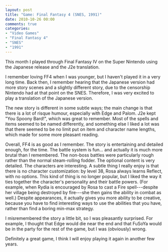 ```yaml
---
layout: post
title: "Game: Final Fantasy 4 (SNES, 1991)"
date: 2010-10-26 00:00
comments: true
categories:
- "Video Games"
- "Final Fantasy 4"
- "SNES"
- "1991"
---
```


This month I played through Final Fantasy
IV on the Super Nintendo using the Japanese release and the J2e
translation.

I remember loving FF4 when I was younger, but I haven't played
it in a very long time. Back then, I remember hearing that the
Japanese version had more story scenes and a slightly different
story, due to the censorship Nintendo had at that point on the
SNES. Therefore, I was very excited to play a translation of the
Japanese version.

The new story is different in some subtle ways; the main change is
that there is a lot of risque humour, especially with Edge and
Palom. J2e kept "You Spoony Bard!", which was great to
remember. Most of the spells and items seemed to be named
differently, and something else I liked a lot was that there
seemed to be no limit put on item and character name lengths,
which made for some more pleasant reading.

Overall, FF4 is as good as I remember. The story is
entertaining and detailed enough, for the time. The battle system
is fun... and actually it is much more brutal than I
remembered. The non-boss battles were particularly rough rather
than the normal steam-rolling fodder. The optional content is very
detailed. The characters are interesting. A subtle thing I really
enjoy is that there is no character customization: by level 38,
Rosa always learns Reflect, with no options. This kind of thing is
no longer popular, but I liked the way it ties together the
character's personality and their battle powers. (For example,
when Rydia is encouraged by Rosa to cast a Fire spell---despite
her village being destroyed by fire---she then gains the ability
in combat as well.) Despite appearances, it actually gives you
more ability to be creative, because you have to find interesting
ways to use the abilities that you have, rather than find a boring
min-max strategy.

I misremembered the story a little bit, so I was pleasantly
surprised. For example, I thought that Edge would die near the end
and that FuSoYa would be in the party for the rest of the game,
but I was (obviously) wrong.

Definitely a great game, I think I will enjoy playing it again
in another few years.
